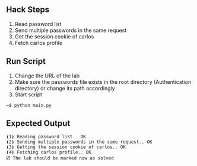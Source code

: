 ## Hack Steps

1. Read password list
2. Send multiple passwords in the same request
3. Get the session cookie of carlos
4. Fetch carlos profile

## Run Script

1. Change the URL of the lab
2. Make sure the passwords file exists in the root directory (Authentication directory) or change its path accordingly
3. Start script

```
~$ python main.py
```

## Expected Output

```
⦗1⦘ Reading password list.. OK
⦗2⦘ Sending multiple passwords in the same request.. OK
⦗3⦘ Getting the session cookie of carlos.. OK
⦗4⦘ Fetching carlos profile.. OK
🗹 The lab should be marked now as solved
```

